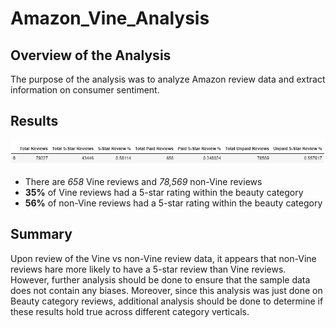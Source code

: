 # Amazon_Vine_Analysis

## Overview of the Analysis
The purpose of the analysis was to analyze Amazon review data and extract information on consumer sentiment.

## Results
![alt text](https://github.com/griswld2/Amazon_Vine_Analysis/blob/main/images/SummaryTable.PNG)
* There are <i>658</i> Vine reviews and <i>78,569</i> non-Vine reviews
* <b>35%</b> of Vine reviews had a 5-star rating within the beauty category
* <b>56%</b> of non-Vine reviews had a 5-star rating within the beauty category

## Summary
Upon review of the Vine vs non-Vine review data, it appears that non-Vine reviews hare more likely to have a 5-star review than Vine reviews. However, further analysis should be done to ensure that the sample data does not contain any biases. Moreover, since this analysis was just done on Beauty category reviews, additional analysis should be done to determine if these results hold true across different category verticals.
